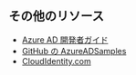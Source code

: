 ## その他のリソース

- [Azure AD 開発者ガイド](active-directory-developers-guide.md)
- [GitHub の AzureADSamples](https://github.com/AzureAdSamples)
- [CloudIdentity.com](https://cloudidentity.com)





